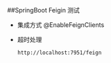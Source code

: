 ##SpringBoot Feigin 测试

  - 集成方式 @EnableFeignClients
 
  - 超时处理
  
        http://localhost:7951/feign

        
        
  
 

